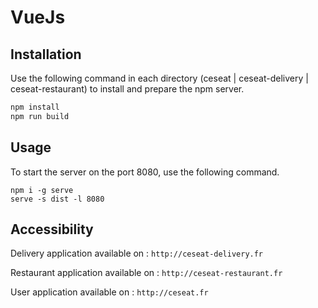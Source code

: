 # VueJs
## Installation
Use the following command in each directory (ceseat | ceseat-delivery | ceseat-restaurant) to install and prepare the npm server.

```bash
npm install
npm run build
```

## Usage
To start the server on the port 8080, use the following command.
```
npm i -g serve
serve -s dist -l 8080
```

## Accessibility
Delivery application available on : `http://ceseat-delivery.fr`

Restaurant application available on : `http://ceseat-restaurant.fr`

User application available on : `http://ceseat.fr`

